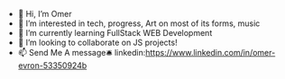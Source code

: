 - 👋 Hi, I’m Omer
- 👀 I’m interested in tech, progress, Art on most of its forms, music
- 🌱 I’m currently learning FullStack WEB Development
- 💞️ I’m looking to collaborate on JS projects!
- 📫 Send Me A message🛎 linkedin:https://www.linkedin.com/in/omer-evron-53350924b
<!---
omero0467/omero0467 is a ✨ special ✨ repository because its `README.md` (this file) appears on your GitHub profile.
You can click the Preview link to take a look at your changes.
--->
